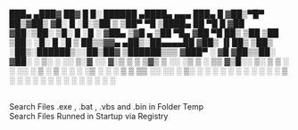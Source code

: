  ███▄ ▄███▓ ██▓     █     █░  ██████  ▄████▄   ▄▄▄       ███▄    █ 
▓██▒▀█▀ ██▒▓██▒    ▓█░ █ ░█░▒██    ▒ ▒██▀ ▀█  ▒████▄     ██ ▀█   █ 
▓██    ▓██░▒██░    ▒█░ █ ░█ ░ ▓██▄   ▒▓█    ▄ ▒██  ▀█▄  ▓██  ▀█ ██▒
▒██    ▒██ ▒██░    ░█░ █ ░█   ▒   ██▒▒▓▓▄ ▄██▒░██▄▄▄▄██ ▓██▒  ▐▌██▒
▒██▒   ░██▒░██████▒░░██▒██▓ ▒██████▒▒▒ ▓███▀ ░ ▓█   ▓██▒▒██░   ▓██░
░ ▒░   ░  ░░ ▒░▓  ░░ ▓░▒ ▒  ▒ ▒▓▒ ▒ ░░ ░▒ ▒  ░ ▒▒   ▓▒█░░ ▒░   ▒ ▒ 
░  ░      ░░ ░ ▒  ░  ▒ ░ ░  ░ ░▒  ░ ░  ░  ▒     ▒   ▒▒ ░░ ░░   ░ ▒░
░      ░     ░ ░     ░   ░  ░  ░  ░  ░          ░   ▒      ░   ░ ░ 
       ░       ░  ░    ░          ░  ░ ░            ░  ░         ░ 
                                     ░  
                                     
<br>
Search Files .exe , .bat , .vbs and .bin in Folder Temp<br>
Search Files Runned in Startup via Registry
